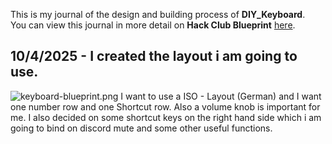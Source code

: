 <!--
  ===================    !!READ THIS NOTICE!!   ====================
  DO NOT edit this file manually. Your changes WILL BE OVERWRITTEN!
  This journal is auto generated and updated by Hack Club Blueprint.
  To edit this file, please edit your journal entries on Blueprint.
  ==================================================================
-->

This is my journal of the design and building process of **DIY_Keyboard**.  
You can view this journal in more detail on **Hack Club Blueprint** [here](https://blueprint.hackclub.com/projects/136).


## 10/4/2025 - I created the layout i am going to use.  

![keyboard-blueprint.png](https://blueprint.hackclub.com/user-attachments/blobs/redirect/eyJfcmFpbHMiOnsiZGF0YSI6MzAwLCJwdXIiOiJibG9iX2lkIn19--a3ea0caf46a525c03eab2a6faff4c0c0e8d020e5/keyboard-blueprint.png)
I want to use a ISO - Layout (German) and I want one number row and one Shortcut row. Also a volume knob is important for me. I also decided on some shortcut keys on the right hand side which i am going to bind on discord mute and some other useful functions.  

